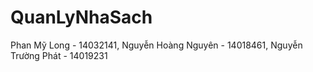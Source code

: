 # QuanLyNhaSach
Phan Mỹ Long - 14032141, Nguyễn Hoàng Nguyên - 14018461, Nguyễn Trường Phát - 14019231
